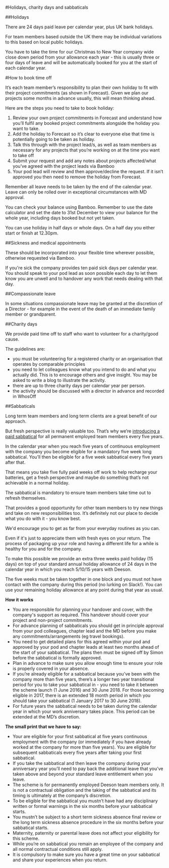 #Holidays, charity days and sabbaticals

##Holidays

There are 24 days paid leave per calendar year, plus UK bank holidays.

For team members based outside the UK there may be individual variations to this based on local public holidays.

You have to take the time for our Christmas to New Year company wide close down period from your allowance each year - this is usually three or four days of leave and will be automatically booked for you at the start of each calendar year.

#How to book time off

It’s each team member’s responsibility to plan their own holiday to fit with their project commitments (as shown in Forecast). Given we plan our projects some months in advance usually, this will mean thinking ahead.

Here are the steps you need to take to book holiday:

1. Review your own project commitments in Forecast and understand how you’ll fulfil any booked project commitments alongside the holiday you want to take. 
2. Add the holiday to Forecast so it’s clear to everyone else that time is potentially going to be taken as holiday.
3. Talk this through with the project lead/s, as well as team members as necessary for any projects that you’re working on at the time you want to take off
4. Submit your request and add any notes about projects affected/what you’ve agreed with the project leads via Bamboo
5. Your pod lead will review and then approve/decline the request. If it isn’t approved you then need to remove the holiday from Forecast. 

Remember all leave needs to be taken by the end of the calendar year. Leave can only be rolled over in exceptional circumstances with MD approval. 

You can check your balance using Bamboo. Remember to use the date calculator and set the date to 31st December to view your balance for the whole year, including days booked but not yet taken.

You can use holiday in half days or whole days. On a half day you either start or finish at 12.30pm.

##Sickness and medical appointments

These should be incorporated into your flexible time wherever possible, otherwise requested via Bamboo.

If you're sick the company provides ten paid sick days per calendar year. You should speak to your pod lead as soon possible each day to let them know you are unwell and to handover any work that needs dealing with that day.

##Compassionate leave

In some situations compassionate leave may be granted at the discretion of a Director -  for example in the event of the death of an immediate family member or grandparent.

##Charity days

We provide paid time off to staff who want to volunteer for a charity/good cause.

The guidelines are:

- you must be volunteering for a registered charity or an organisation that operates by comparable principles
- you need to let colleagues know what you intend to do and what you actually did. This is to encourage others and give insight. You may be asked to write a blog to illustrate the activity.
- there are up to three charity days per calendar year per person.
- the activity should be discussed with a director in advance and recorded in WhosOff

##Sabbaticals

Long term team members and long term clients are a great benefit of our approach.

But fresh perspective is really valuable too. That’s why we’re [introducing a paid sabbatical](https://www.deeson.co.uk/blog/weve-introduced-sabbaticals-heres-why) for all permanent employed team members every five years.

In the calendar year when you reach five years of continuous employment with the company you become eligible for a mandatory five week long sabbatical. You’ll then be eligible for a five week sabbatical every five years after that.

That means you take five fully paid weeks off work to help recharge your batteries, get a fresh perspective and maybe do something that’s not achievable in a normal holiday.

The sabbatical is mandatory to ensure team members take time out to refresh themselves.

That provides a good opportunity for other team members to try new things and take on new responsibilities too. It’s definitely not our place to decide what you do with it - you know best.

We'd encourage you to get as far from your everyday routines as you can.

Even if it's just to appreciate them with fresh eyes on your return. The process of packaging up your role and having a different life for a while is healthy for you and for the company.

To make this possible we provide  an extra three weeks paid holiday (15 days) on top of your standard annual holiday allowance of 24 days in the calendar year in which you reach 5/10/15 years with Deeson.

The five weeks must be taken together in one block and you must not have contact with the company during this period (no lurking on Slack!). You can use your remaining holiday allowance at any point during that year as usual.

**How it works**

- You are responsible for planning your handover and cover, with the company's support as required. This handover should cover your project and non-project commitments.
- For advance planning of sabbaticals you should get in principle approval from your pod colleagues, chapter lead and the MD before you make any commitments/arrangements (eg travel bookings).
- You need to get detailed plans for this agreed within your pod and approved by your pod and chapter leads at least two months ahead of the start of your sabbatical. The plans then must be signed off by Simon before the sabbatical is formally approved.
- Plan in advance to make sure you allow enough time to ensure your role is properly covered in your absence.
- If you’re already eligible for a sabbatical because you’ve been with the company more than five years, there’s a longer two year transitional period for you to take your sabbatical in - you need to take it between the scheme launch (1 June 2016) and 30 June 2018. For those becoming eligible in 2017, there is an extended 18 month period in which you should take your sabbatical (1 January 2017 to 30 June 2018).
- For future years the sabbatical needs to be taken during the calendar year in which your work anniversary takes place. This period can be extended at the MD’s discretion.

**The small print that we have to say:**

- Your are eligible for your first sabbatical at five years continuous employment with the company (or immediately if you have already worked at the company for more than five years). You are eligible for subsequent sabbaticals every five years after taking your first sabbatical.
- If you take the sabbatical and then leave the company during your anniversary year you’ll need to pay back the additional leave that you’ve taken above and beyond your standard leave entitlement when you leave.
- The scheme is for permanently employed Deeson team members only. It is not a contractual obligation and the taking of the sabbatical and its timing is ultimately at the company’s discretion.
- To be eligible for the sabbatical you mustn’t have had any disciplinary written or formal warnings in the six months before your sabbatical starts.
- You mustn’t be subject to a short term sickness absence final review or the long term sickness absence procedure in the six months before your sabbatical starts.
- Maternity, paternity or parental leave does not affect your eligibility for this scheme.
- While you’re on sabbatical you remain an employee of the company and all normal contractual conditions still apply.
- It is compulsory to make sure you have a great time on your sabbatical and share your experiences when you return.

